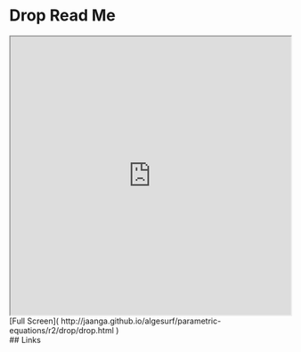 Drop Read Me
===

<iframe src='http://jaanga.github.io/algesurf/parametric-equations/r2/drop/drop.html' width=100% height=500px >
There is an `iframe` here. It is not visible when viewed on github.com/algesurf. To view, please see 'Project Links' below.
</iframe>
[Full Screen]( http://jaanga.github.io/algesurf/parametric-equations/r2/drop/drop.html )
<br>
## Links 
<http://www.3d-meier.de/tut3/Seite44.html>  
